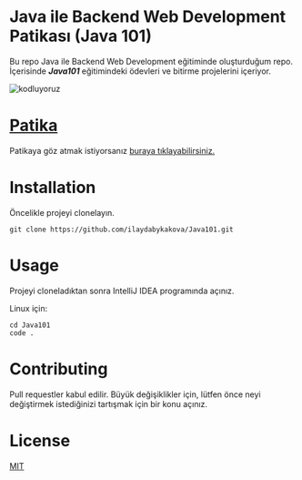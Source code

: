 
# Java ile Backend Web Development Patikası (Java 101)

Bu repo Java ile Backend Web Development eğitiminde oluşturduğum repo. İçerisinde ***Java101*** eğitimindeki ödevleri ve bitirme projelerini içeriyor.

![kodluyoruz](https://user-images.githubusercontent.com/22557209/166389958-cd6d3cbe-bc3c-4425-89c9-70baf4a8f6fb.png)


# [Patika](https://app.patika.dev/)

Patikaya göz atmak istiyorsanız [buraya tıklayabilirsiniz.](https://app.patika.dev/)


# Installation

Öncelikle projeyi clonelayın.

```
git clone https://github.com/ilaydabykakova/Java101.git
```


# Usage

Projeyi cloneladıktan sonra IntelliJ IDEA programında açınız.

Linux için:

```
cd Java101
code .
```


# Contributing

Pull requestler kabul edilir. Büyük değişiklikler için, lütfen önce neyi değiştirmek istediğinizi tartışmak için bir konu açınız.


# License

[MIT](https://choosealicense.com/licenses/mit/)
